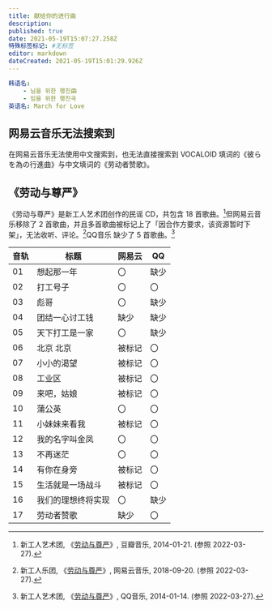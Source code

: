 ```yaml
---
title: 献给你的进行曲
description: 
published: true
date: 2021-05-19T15:07:27.258Z
特殊标签标记: #无标签
editor: markdown
dateCreated: 2021-05-19T15:01:29.926Z
---
```


```YAML
韩语名:
    - 님을 위한 행진曲
    - 임을 위한 행진곡
英语名: March for Love
```

## 网易云音乐无法搜索到

在网易云音乐无法使用中文搜索到，也无法直接搜索到 VOCALOID 填词的《彼らを為の行進曲》与中文填词的《劳动者赞歌》。

## 《劳动与尊严》

《劳动与尊严》是新工人艺术团创作的民谣 CD，共包含 18 首歌曲。[^2581]但网易云音乐移除了 2 首歌曲，并且多首歌曲被标记上了「因合作方要求，该资源暂时下架」，无法收听、评论。[^gf4Xd]QQ音乐 缺少了 5 首歌曲。[^wayK]

[^2581]: 新工人艺术团, 《[劳动与尊严](https://web.archive.org/web/20201125171546/https://music.douban.com/subject/25812335/)》, 豆瓣音乐, 2014-01-21. (参照 2022-03-27).

[^gf4Xd]: 新工人乐团, 《[劳动与尊严](https://archive.ph/gf4Xd "https://music.163.com/#/album?id=73467652")》, 网易云音乐, 2018-09-20. (参照 2022-03-27).

[^wayK]: 新工人艺术团, 《[劳动与尊严](https://i.y.qq.com/n2/m/share/details/album.html?ADTAG=ryqq.albumDetail&source=ydetail&albummid=001rOTVw3WwayK)》, QQ音乐, 2014-01-14. (参照 2022-03-27).

| 音轨 | 标题               | 网易云 | QQ   |
| ---- | ------------------ | ------ | ---- |
| 01   | 想起那一年         | 〇     | 缺少 |
| 02   | 打工号子           | 〇     | 〇   |
| 03   | 彪哥               | 〇     | 缺少 |
| 04   | 团结一心讨工钱     | 缺少   | 缺少 |
| 05   | 天下打工是一家     | 〇     | 缺少 |
| 06   | 北京 北京          | 被标记 | 〇   |
| 07   | 小小的渴望         | 被标记 | 〇   |
| 08   | 工业区             | 被标记 | 〇   |
| 09   | 来吧，姑娘         | 被标记 | 〇   |
| 10   | 蒲公英             | 〇     | 〇   |
| 11   | 小妹妹来看我       | 被标记 | 〇   |
| 12   | 我的名字叫金凤     | 〇     | 〇   |
| 13   | 不再迷茫           | 〇     | 〇   |
| 14   | 有你在身旁         | 被标记 | 〇   |
| 15   | 生活就是一场战斗   | 被标记 | 〇   |
| 16   | 我们的理想终将实现 | 〇     | 缺少 |
| 17   | 劳动者赞歌         | 缺少   | 〇   |
